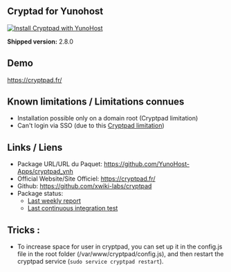 Cryptad for Yunohost
------------------------

[![Install Cryptpad with YunoHost](https://install-app.yunohost.org/install-with-yunohost.png)](https://install-app.yunohost.org/?app=cryptpad)

**Shipped version:** 2.8.0

## Demo
https://cryptpad.fr/

## Known limitations / Limitations connues
- Installation possible only on a domain root (Cryptpad limitation)
- Can't login via SSO (due to this [Cryptpad limitation](https://github.com/xwiki-labs/cryptpad/issues/116))


## Links / Liens
- Package URL/URL du Paquet: https://github.com/YunoHost-Apps/cryptpad_ynh
- Official Website/Site Officiel: https://cryptpad.fr/
- Github: https://github.com/xwiki-labs/cryptpad
- Package status:  
  - [Last weekly report](https://forum.yunohost.org/t/rapport-hebdomadaire-dintegration-continue/2297)
  - [Last continuous integration test](https://ci-apps.yunohost.org/jenkins/job/cryptpad%20%28Community%29/lastBuild/consoleFull)


## Tricks :

- To increase space for user in cryptpad, you can set up it in the config.js file in the root folder (/var/www/cryptpad/config.js), and then restart the cryptpad service (`sudo service cryptpad restart`).
